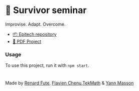 # 📲 Survivor seminar
Improvise. Adapt. Overcome.

- [📦 Epitech repository](https://github.com/EpitechPromo2027/B-SVR-500-NAN-5-1-survivor-matheo.coquet)
- [📄 PDF Project](./docs/subject.pdf)

### Usage
To use this project, run it with `npm start`.

#
Made by [Renard Fute](https://github.com/RenardFute), [Flavien Chenu](https://github.com/flavien-chenu),[TekMath](https://github.com/tekmath) & [Yann Masson](https://github.com/Yann-Masson)
